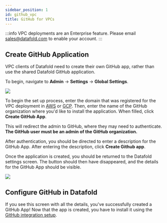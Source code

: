 ```yaml
---
sidebar_position: 1
id: github_vpc
title: GitHub for VPCs
---
```

:::info
VPC deployments are an Enterprise feature. Please email [sales@datafold.com](mailto:sales@datafold.com) to enable your account. 
:::

## Create GitHub Application

VPC clients of Datafold need to create their own GitHub app, rather than use the shared Datafold GitHub application.

To begin, navigate to **Admin** -> **Settings** -> **Global Settings**.

![](/img/onprem_github_settings.png)

To begin the set up process, enter the domain that was registered for the VPC deployment in [AWS](../vpc_deployments/aws.md) or [GCP](../vpc_deployments/gcp.md). Then, enter the name of the GitHub organization where you'd like to install the application. When filled, click **Create GitHub App**. 

This will redirect the admin to GitHub, where they may need to authenticate. **The GitHub user must be an admin of the GitHub organization.**


After authentication, you should be directed to enter a description for the GitHub App. After entering the description, click **Create Github app**.

Once the application is created, you should be returned to the Datafold settings screen. The button should then have disappeared, and the details for the GitHub App should be visible.

![](/img/onprem_github_confirmation.png)

## Configure GitHub in Datafold

If you see this screen with all the details, you've successfully created a GitHub App! Now that the app is created, you have to install it using the [GitHub integration setup](../../deployment_testing/source_control/github).
